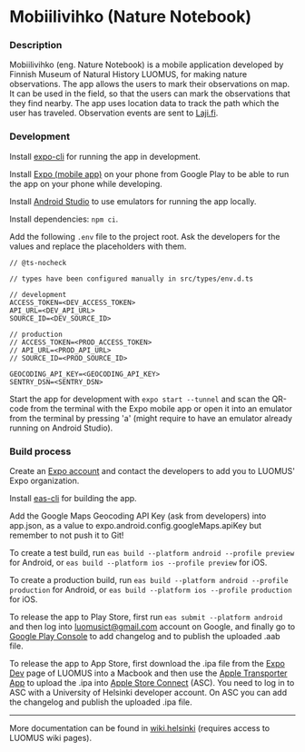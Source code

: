 # Mobiilivihko (Nature Notebook)

### Description

Mobiilivihko (eng. Nature Notebook) is a mobile application developed by Finnish Museum of Natural History LUOMUS, for making nature observations. The app allows the users to mark their observations on map. It can be used in the field, so that the users can mark the observations that they find nearby. The app uses location data to track the path which the user has traveled. Observation events are sent to [Laji.fi](https://laji.fi/).

### Development

Install [expo-cli](https://docs.expo.dev/workflow/expo-cli/) for running the app in development.

Install [Expo (mobile app)](https://play.google.com/store/apps/details?id=host.exp.exponent&hl=en&gl=US) on your phone from Google Play to be able to run the app on your phone while developing.

Install [Android Studio](https://developer.android.com/studio/install) to use emulators for running the app locally.

Install dependencies: `npm ci`.

Add the following `.env` file to the project root. Ask the developers for the values and replace the placeholders with them.

```
// @ts-nocheck

// types have been configured manually in src/types/env.d.ts 

// development
ACCESS_TOKEN=<DEV_ACCESS_TOKEN>
API_URL=<DEV_API_URL>
SOURCE_ID=<DEV_SOURCE_ID>

// production
// ACCESS_TOKEN=<PROD_ACCESS_TOKEN>
// API_URL=<PROD_API_URL>
// SOURCE_ID=<PROD_SOURCE_ID>

GEOCODING_API_KEY=<GEOCODING_API_KEY>
SENTRY_DSN=<SENTRY_DSN>
```

Start the app for development with `expo start --tunnel` and scan the QR-code from the terminal with the Expo mobile app or open it into an emulator from the terminal by pressing 'a' (might require to have an emulator already running on Android Studio).

### Build process

Create an [Expo account](https://expo.dev/) and contact the developers to add you to LUOMUS' Expo organization.

Install [eas-cli](https://docs.expo.dev/distribution/introduction/) for building the app.

Add the Google Maps Geocoding API Key (ask from developers) into app.json, as a value to expo.android.config.googleMaps.apiKey but remember to not push it to Git!

To create a test build, run `eas build --platform android --profile preview` for Android, or `eas build --platform ios --profile preview` for iOS.

To create a production build, run `eas build --platform android --profile production` for Android, or `eas build --platform ios --profile production` for iOS.

To release the app to Play Store, first run `eas submit --platform android` and then log into luomusict@gmail.com account on Google, and finally go to [Google Play Console](https://play.google.com/console) to add changelog and to publish the uploaded .aab file.

To release the app to App Store, first download the .ipa file from the [Expo Dev](https://expo.dev/) page of LUOMUS into a Macbook and then use the [Apple Transporter App](https://apps.apple.com/us/app/transporter/id1450874784?mt=12) to upload the .ipa into [Apple Store Connect](https://appstoreconnect.apple.com/) (ASC). You need to log in to ASC with a University of Helsinki developer account. On ASC you can add the changelog and publish the uploaded .ipa file.

---

More documentation can be found in [wiki.helsinki](https://wiki.helsinki.fi/pages/viewpage.action?pageId=353494475) (requires access to LUOMUS wiki pages).
